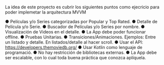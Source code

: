 La idea de este proyecto es cubrir los siguientes puntos como ejecricio para poder implemetar la arquitectura MVVM

● Películas y/o Series categorizadas por Popular y Top Rated.
● Detalle de Película y/o Serie.
● Buscador de Películas y/o Series por nombre.
● Visualización de Videos en el detalle.
● La App debe poder funcionar offline.
● Pruebas Unitarias.
● Transiciones/Animaciones.
	Ejemplos:
		Entre un listado y detalle.
		En listados/detalle al hacer scroll.
● Usar el API: https://developers.themoviedb.org/
● Usar Kotlin como lenguaje de programació.
● No hay restricción de bibliotecas externas.
● La App debe ser escalable, con lo cual toda buena práctica que conozca aplíquela.



